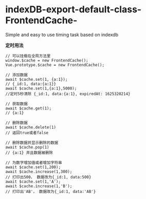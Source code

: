 # indexDB-export-default-class-FrontendCache-
Simple and easy to use timing task based on indexdb


**定时用法**

```
// 可以挂载在全局方法里
window.$cache = new FrontendCache();
Vue.prototype.$cache = new FrontendCache();

// 添加数据
await $cache.set(1, {a:1});
// {_id:1, data:{a:1}}
await $cache.set(1,{a:1},5000);
//定时5秒清除 {_id:1, data:{a:1}, expiredAt: 1625320214}

// 获取数据
await $cache.get(1);
// {a:1}

// 删除数据
await $cache.delete(1)
// 返回true或者false

// 删除数据并显示删除的数据
await $cache.pop(1)
// {a:1} 并且数据被删除

// 为数字增加值或者增加字符串
await $cache.set(1,200);
await $cache.increase(1,300);
// 打印出500， 数据改为{_id:1, data:500}
await $cache.set(1,'A');
await $cache.increase(1,'B');
// 打印出'AB'， 数据改为{_id:1, data:'AB'}
```
